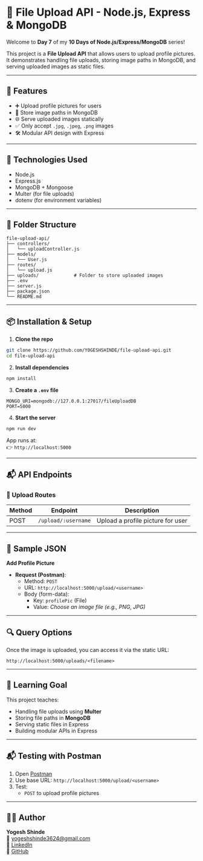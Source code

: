 # 📸 File Upload API - Node.js, Express & MongoDB

Welcome to **Day 7** of my **10 Days of Node.js/Express/MongoDB** series!

This project is a **File Upload API** that allows users to upload profile pictures. It demonstrates handling file uploads, storing image paths in MongoDB, and serving uploaded images as static files.

---

## 🚀 Features

- ➕ Upload profile pictures for users
- 📂 Store image paths in MongoDB
- 🌐 Serve uploaded images statically
- ✅ Only accept `.jpg`, `.jpeg`, `.png` images
- 🛠️ Modular API design with Express

---

## 🧠 Technologies Used

- Node.js
- Express.js
- MongoDB + Mongoose
- Multer (for file uploads)
- dotenv (for environment variables)

---

## 📁 Folder Structure

```
file-upload-api/
├── controllers/
│   └── uploadController.js
├── models/
│   └── User.js
├── routes/
│   └── upload.js
├── uploads/             # Folder to store uploaded images
├── .env
├── server.js
├── package.json
└── README.md
```

---

## 📦 Installation & Setup

1. **Clone the repo**
```bash
git clone https://github.com/Y0GESHSHINDE/file-upload-api.git
cd file-upload-api
```

2. **Install dependencies**
```bash
npm install
```

3. **Create a `.env` file**
```
MONGO_URI=mongodb://127.0.0.1:27017/fileUploadDB
PORT=5000
```

4. **Start the server**
```bash
npm run dev
```

App runs at:  
👉 `http://localhost:5000`

---

## 📬 API Endpoints

### 📸 Upload Routes

| Method | Endpoint                | Description                          |
|--------|-------------------------|--------------------------------------|
| POST   | `/upload/:username`      | Upload a profile picture for user   |

---

## 🧪 Sample JSON

**Add Profile Picture**
- **Request (Postman)**:
  - Method: `POST`
  - URL: `http://localhost:5000/upload/<username>`
  - Body (form-data):
    - Key: `profilePic` (File)
    - Value: *Choose an image file (e.g., PNG, JPG)*

---

## 🔍 Query Options

Once the image is uploaded, you can access it via the static URL:  
```
http://localhost:5000/uploads/<filename>
```

---

## 🧠 Learning Goal

This project teaches:
- Handling file uploads using **Multer**
- Storing file paths in **MongoDB**
- Serving static files in Express
- Building modular APIs in Express

---

## 📬 Testing with Postman

1. Open [Postman](https://www.postman.com/)
2. Use base URL: `http://localhost:5000/upload/<username>`
3. Test:
   - `POST` to upload profile pictures

---

## 👨‍💻 Author

**Yogesh Shinde**  
📧 yogeshshinde3624@gmail.com  
🔗 [LinkedIn](https://linkedin.com/in/y0geshshinde)  
🐙 [GitHub](https://github.com/y0geshshinde)


